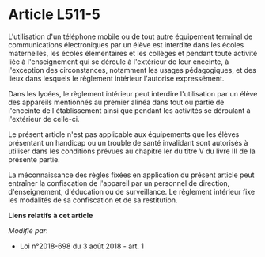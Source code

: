 # Article L511-5

L'utilisation d'un téléphone mobile ou de tout autre équipement terminal de communications électroniques par un élève est
interdite dans les écoles maternelles, les écoles élémentaires et les collèges et pendant toute activité liée à
l'enseignement qui se déroule à l'extérieur de leur enceinte, à l'exception des circonstances, notamment les usages
pédagogiques, et des lieux dans lesquels le règlement intérieur l'autorise expressément.

Dans les lycées, le règlement intérieur peut interdire l'utilisation par un élève des appareils mentionnés au premier alinéa
dans tout ou partie de l'enceinte de l'établissement ainsi que pendant les activités se déroulant à l'extérieur de celle-ci.

Le présent article n'est pas applicable aux équipements que les élèves présentant un handicap ou un trouble de santé
invalidant sont autorisés à utiliser dans les conditions prévues au chapitre Ier du titre V du livre III de la présente
partie.

La méconnaissance des règles fixées en application du présent article peut entraîner la confiscation de l'appareil par un
personnel de direction, d'enseignement, d'éducation ou de surveillance. Le règlement intérieur fixe les modalités de sa
confiscation et de sa restitution.

**Liens relatifs à cet article**

_Modifié par_:

  - Loi n°2018-698 du 3 août 2018 - art. 1
